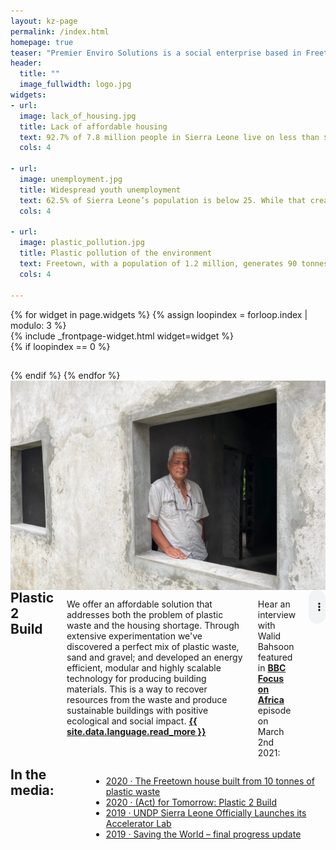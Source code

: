 ```yaml
---
layout: kz-page
permalink: /index.html
homepage: true
teaser: "Premier Enviro Solutions is a social enterprise based in Freetown. Our <b>vision</b> is to become a leader in integrated waste management in Sierra Leone, and to subsequently expand to other countries in the region. Our <b>mission</b> is to provide innovative, sustainable and affordable waste management solutions, with a particular focus on the types of waste that pose the most danger to public health. We aim to address three major problems in Sierra Leone:"
header:
  title: ""
  image_fullwidth: logo.jpg
widgets:
- url: 
  image: lack_of_housing.jpg
  title: Lack of affordable housing
  text: 92.7% of 7.8 million people in Sierra Leone live on less than $5 a day. 60% of Freetown’s population live in slums due to the lack of affordable housing. 280,000 more houses are needed in Freetown by 2028.
  cols: 4

- url: 
  image: unemployment.jpg
  title: Widespread youth unemployment
  text: 62.5% of Sierra Leone’s population is below 25. While that creates a lot of opportunities, it is also a challenge as nearly 70,000 youths in Freetown are unemployed. 
  cols: 4

- url: 
  image: plastic_pollution.jpg
  title: Plastic pollution of the environment
  text: Freetown, with a population of 1.2 million, generates 90 tonnes/day of plastic waste. Only 20 of these are disposed of at dumpsites, the remaining 70 tonnes/day are either openly burnt or pollute our environment, and block waterways and drains causing flooding.
  cols: 4

---
```


<div class="row">
  {% for widget in page.widgets %}
    {% assign loopindex = forloop.index | modulo: 3 %}
    <div id="{{ widget.anchor }}">{% include _frontpage-widget.html widget=widget %}</div>
    {% if loopindex == 0 %}
  <hr style="height:1px; visibility:hidden;" /> <!-- Prevents long first column items from pushing new rows to the right -->
    {% endif %}
  {% endfor %}
</div>

<div class="row t10 b20">
    <div class="small-12 columns">
        <img width="970" src="/images/first_house.jpg">
    </div>
</div>

<div class="row t20">
    <div class="medium-6 columns">
        <h2 style="margin-top: 0px;">Plastic 2 Build</h2>
        <p>We offer an affordable solution that addresses both the problem of plastic waste and the housing shortage. Through extensive experimentation we've discovered a perfect mix of plastic waste, sand and gravel; and developed an energy efficient, modular and highly scalable technology for producing building materials. This is a way to recover resources from the waste and produce sustainable buildings with positive ecological and social impact. <a href="/p2b/"><strong>{{ site.data.language.read_more }}</strong></a></p>
        <p>Hear an interview with Walid Bahsoon featured in <a href="https://www.bbc.co.uk/sounds/play/w172x1h0p6vhjpp"><strong>BBC Focus on Africa</strong></a> episode on March 2nd 2021:</p>
        <audio src="/audios/walid_interview.mp4" type="audio/mp3" controls="controls"></audio>
    </div>
    <div class="medium-6 columns">
        <h2 style="margin-top: 0px;">In the media:</h2>
        <ul class="side-nav">
            <li><a href="https://insightmag.news/recyling-plastic-waste-to-build-affordable-housing/"> 2020 &middot; The Freetown house built from 10 tonnes of plastic waste</a></li>
            <li><a href="https://fortomorrow.org/explore-solutions/plastic-2-build-p2-b"> 2020 &middot; (Act) for Tomorrow: Plastic 2 Build</a></li>
            <li><a href="https://www.sl.undp.org/content/sierraleone/en/home/blog/2019/undp-sierra-leone-officially-launches-it-s-accelerator-lab.html"> 2019 &middot; UNDP Sierra Leone Officially Launches its Accelerator Lab</a></li>
            <li><a href="https://thehillsofthechanklybore.com/2019/12/26/at-the-very-least-die-trying/"> 2019 &middot; Saving the World – final progress update</a></li>
        </ul>
    </div>
</div>
